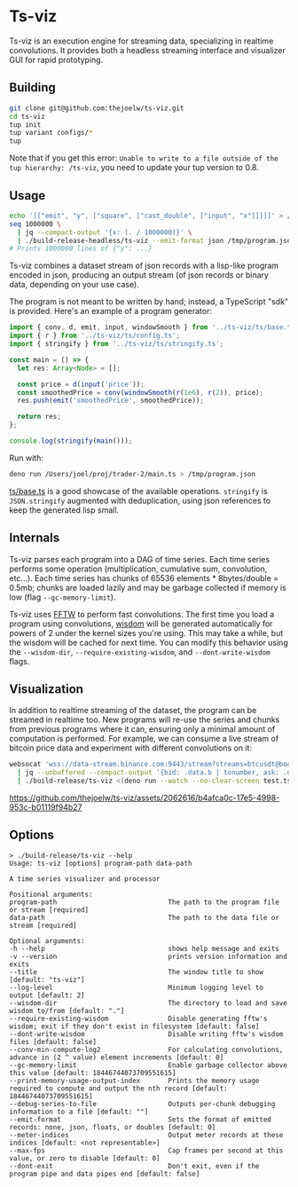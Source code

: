 # Ts-viz

Ts-viz is an execution engine for streaming data, specializing in realtime convolutions. It provides both a headless streaming interface and visualizer GUI for rapid prototyping.

## Building

```sh
git clone git@github.com:thejoelw/ts-viz.git
cd ts-viz
tup init
tup variant configs/*
tup
```

Note that if you get this error: `Unable to write to a file outside of the tup hierarchy: /ts-viz`, you need to update your tup version to 0.8.

## Usage

```sh
echo '[["emit", "y", ["square", ["cast_double", ["input", "x"]]]]]' > /tmp/program.json
seq 1000000 \
  | jq --compact-output '{x: (. / 1000000)}' \
  | ./build-release-headless/ts-viz --emit-format json /tmp/program.json -
# Prints 1000000 lines of {"y": ...}
```

Ts-viz combines a dataset stream of json records with a lisp-like program encoded in json, producing an output stream (of json records or binary data, depending on your use case).

The program is not meant to be written by hand; instead, a TypeScript "sdk" is provided. Here's an example of a program generator:

```ts
import { conv, d, emit, input, windowSmooth } from '../ts-viz/ts/base.ts';
import { r } from '../ts-viz/ts/config.ts';
import { stringify } from '../ts-viz/ts/stringify.ts';

const main = () => {
  let res: Array<Node> = [];

  const price = d(input('price'));
  const smoothedPrice = conv(windowSmooth(r(1e6), r(2)), price);
  res.push(emit('smoothedPrice', smoothedPrice));

  return res;
};

console.log(stringify(main()));
```

Run with:
```sh
deno run /Users/joel/proj/trader-2/main.ts > /tmp/program.json
```

[ts/base.ts](https://github.com/thejoelw/ts-viz/blob/master/ts/base.ts) is a good showcase of the available operations. `stringify` is `JSON.stringify` augmented with deduplication, using json references to keep the generated lisp small.

## Internals

Ts-viz parses each program into a DAG of time series. Each time series performs some operation (multiplication, cumulative sum, convolution, etc...). Each time series has chunks of 65536 elements * 8bytes/double = 0.5mb; chunks are loaded lazily and may be garbage collected if memory is low (flag `--gc-memory-limit`).

Ts-viz uses [FFTW](https://www.fftw.org/) to perform fast convolutions. The first time you load a program using convolutions, [wisdom](https://www.fftw.org/fftw-wisdom.1.html) will be generated automatically for powers of 2 under the kernel sizes you're using. This may take a while, but the wisdom will be cached for next time. You can modify this behavior using the `--wisdom-dir`, `--require-existing-wisdom`, and `--dont-write-wisdom` flags.

## Visualization

In addition to realtime streaming of the dataset, the program can be streamed in realtime too. New programs will re-use the series and chunks from previous programs where it can, ensuring only a minimal amount of computation is performed. For example, we can consume a live stream of bitcoin price data and experiment with different convolutions on it:

```sh
websocat 'wss://data-stream.binance.com:9443/stream?streams=btcusdt@bookTicker' \
  | jq --unbuffered --compact-output '{bid: .data.b | tonumber, ask: .data.a | tonumber}' \
  | ./build-release/ts-viz <(deno run --watch --no-clear-screen test.ts) -
```

https://github.com/thejoelw/ts-viz/assets/2062616/b4afca0c-17e5-4998-953c-b01119f94b27

## Options

```text
> ./build-release/ts-viz --help
Usage: ts-viz [options] program-path data-path 

A time series visualizer and processor

Positional arguments:
program-path                            The path to the program file or stream [required]
data-path                               The path to the data file or stream [required]

Optional arguments:
-h --help                               shows help message and exits
-v --version                            prints version information and exits
--title                                 The window title to show [default: "ts-viz"]
--log-level                             Minimum logging level to output [default: 2]
--wisdom-dir                            The directory to load and save wisdom to/from [default: "."]
--require-existing-wisdom               Disable generating fftw's wisdom; exit if they don't exist in filesystem [default: false]
--dont-write-wisdom                     Disable writing fftw's wisdom files [default: false]
--conv-min-compute-log2                 For calculating convolutions, advance in (2 ^ value) element increments [default: 0]
--gc-memory-limit                       Enable garbage collector above this value [default: 18446744073709551615]
--print-memory-usage-output-index       Prints the memory usage required to compute and output the nth record [default: 18446744073709551615]
--debug-series-to-file                  Outputs per-chunk debugging information to a file [default: ""]
--emit-format                           Sets the format of emitted records: none, json, floats, or doubles [default: 0]
--meter-indices                         Output meter records at these indices [default: <not representable>]
--max-fps                               Cap frames per second at this value, or zero to disable [default: 0]
--dont-exit                             Don't exit, even if the program pipe and data pipes end [default: false]
```
